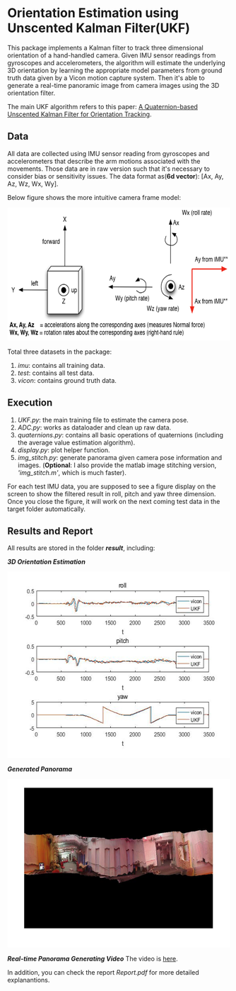 # Orientation Estimation using Unscented Kalman Filter(UKF)

This package implements a Kalman filter to track three dimensional orientation of a hand-handled camera. Given IMU sensor readings from gyroscopes and accelerometers, the algorithm will estimate the underlying 3D orientation by learning the appropriate model parameters from ground truth data given by a Vicon motion capture system. Then it's able to generate a real-time panoramic image from camera images using the 3D orientation filter.       

The main UKF algorithm refers to this paper: [A Quaternion-based Unscented Kalman Filter for Orientation Tracking](http://ieeexplore.ieee.org/stamp/stamp.jsp?arnumber=1257247).



Data
-----
All data are collected using IMU sensor reading from gyroscopes and accelerometers that describe the arm motions associated with the movements. Those data are in raw version such that it's necessary to consider bias or sensitivity issues. The data format as(**6d vector**): [Ax, Ay, Az, Wz, Wx, Wy].      

Below figure shows the more intuitive camera frame model:     
<div align=center>
  <img width="600" height="300" src="./frame.png", alt="camera frame"/>
</div>

Total three datasets in the package:     
1. _imu_: contains all training data.
2. _test_: contains all test data.
3. _vicon_: contains ground truth data.


Execution
---------
1. _UKF.py_: the main training file to estimate the camera pose.
2. _ADC.py_: works as dataloader and clean up raw data.
3. _quaternions.py_: contains all basic operations of quaternions (including the average value estimation algorithm).
4. _display.py_: plot helper function.
5. _img_stitch.py_: generate panorama given camera pose information and images. (**Optional**: I also provide the matlab image stitching version, _'img_stitch.m'_, which is much faster).         


For each test IMU data, you are supposed to see a figure display on the screen to show the filtered result in roll, pitch and yaw three dimension. Once you close the figure, it will work on the next coming test data in the target folder automatically. 


Results and Report
-------
All results are stored in the folder **_result_**, including:

**_3D Orientation Estimation_**
<div align=center>
  <img width="560" height="420" src="./result/ori_est.jpg", alt="rpy"/>
</div>

**_Generated Panorama_** 
<div align=center>
   <img width="650" height="380" src="./result/panorama.jpg", alt="panorama"/>
</div>

**_Real-time Panorama Generating Video_** 
The video is [here](https://drive.google.com/open?id=0B-YfsvV6PlJRaEtVb0pjTnNSaE0).


In addition, you can check the report _Report.pdf_ for more detailed explanantions.
